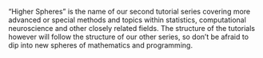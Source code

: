 “Higher Spheres” is the name of our second tutorial series covering more advanced or special methods and topics within statistics, computational neuroscience and other closely related fields. The structure of the tutorials however will follow the structure of our other series, so don’t be afraid to dip into new spheres of mathematics and programming.
